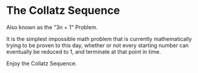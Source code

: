 # The Collatz Sequence

Also known as the "3n + 1" Problem.

It is the simplest impossible math problem that is currently mathematically trying to be proven to this day, whether or not every starting number can eventually be reduced to 1, and terminate at that point in time. 

Enjoy the Collatz Sequence.